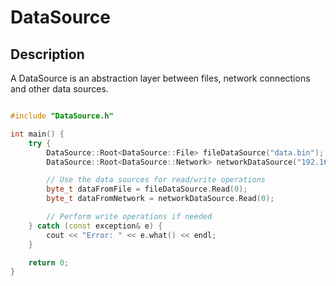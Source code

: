 DataSource
==========

## Description
A DataSource is an abstraction layer between files, network connections and other data sources.


```c++

#include "DataSource.h"

int main() {
    try {
        DataSource::Root<DataSource::File> fileDataSource("data.bin");
        DataSource::Root<DataSource::Network> networkDataSource("192.168.1.100", 8080);

        // Use the data sources for read/write operations
        byte_t dataFromFile = fileDataSource.Read(0);
        byte_t dataFromNetwork = networkDataSource.Read(0);

        // Perform write operations if needed
    } catch (const exception& e) {
        cout << "Error: " << e.what() << endl;
    }

    return 0;
}

```